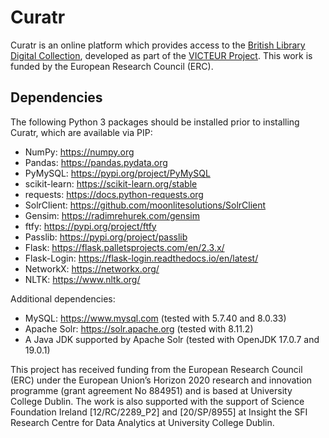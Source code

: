 # Curatr

Curatr is an online platform which provides access to the [British Library Digital Collection](https://www.bl.uk/collection-guides/digitised-printed-books), developed as part of the [VICTEUR Project](https://projectvicteur.com). This work is funded by the European Research Council (ERC).

## Dependencies

The following Python 3 packages should be installed prior to installing Curatr, which are available via PIP:

- NumPy: https://numpy.org
- Pandas: https://pandas.pydata.org
- PyMySQL: https://pypi.org/project/PyMySQL
- scikit-learn: https://scikit-learn.org/stable
- requests: https://docs.python-requests.org
- SolrClient: https://github.com/moonlitesolutions/SolrClient
- Gensim: https://radimrehurek.com/gensim
- ftfy: https://pypi.org/project/ftfy
- Passlib: https://pypi.org/project/passlib
- Flask: https://flask.palletsprojects.com/en/2.3.x/
- Flask-Login: https://flask-login.readthedocs.io/en/latest/
- NetworkX: https://networkx.org/
- NLTK: https://www.nltk.org/

Additional dependencies:
- MySQL: https://www.mysql.com (tested with 5.7.40 and 8.0.33)
- Apache Solr: https://solr.apache.org (tested with 8.11.2)
- A Java JDK supported by Apache Solr (tested with OpenJDK 17.0.7 and 19.0.1) 

This project has received funding from the European Research Council (ERC) under the European Union’s Horizon 2020 research and innovation programme (grant agreement No 884951) and is based at University College Dublin. The work is also supported with the support of Science Foundation Ireland [12/RC/2289_P2] and [20/SP/8955] at Insight the SFI Research Centre for Data Analytics at University College Dublin.

